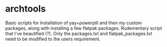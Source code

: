 # archtools
Basic scripts for Installation of yay+powerpill and then my custom packages, along with installing a few flatpak packages. Rudementary script that I've beautified (?). Only the packages.txt and flatpak_packages.txt need to be modified to the users requirement.
